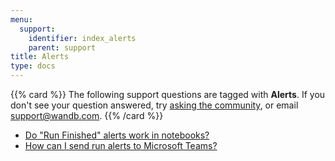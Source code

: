 ```yaml
---
menu:
  support:
    identifier: index_alerts
    parent: support
title: Alerts
type: docs
---
```


{{% card %}}
The following support questions are tagged with <b>Alerts</b>. If you don't see 
your question answered, try [asking the community](https://community.wandb.ai/), 
or email [support@wandb.com](mailto:support@wandb.com).
{{% /card %}}

- [Do "Run Finished" alerts work in notebooks?](run_finished_alerts/)
- [How can I send run alerts to Microsoft Teams?](send_alerts_microsoft_teams_using_wb/)
